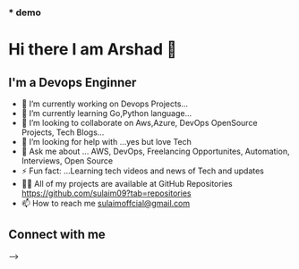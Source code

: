 ### * demo
   # Hi there I am Arshad 👋


<!--

-->

<!--
**sulaim09/sulaim09** is a ✨ _special_ ✨ repository because its `README.md` (this file) appears on your GitHub profile.

Here are some ideas to get you started:

-->


##  I'm a Devops Enginner 

- 🔭 I’m currently working on Devops Projects...
- 🌱 I’m currently learning Go,Python language...
- 👯 I’m looking to collaborate on Aws,Azure, DevOps OpenSource Projects, Tech Blogs...
- 🤔 I’m looking for help with ...yes but love Tech 
- 💬 Ask me about ... AWS, DevOps, Freelancing Opportunites, Automation, Interviews, Open Source
- ⚡ Fun fact: ...Learning tech videos and news of Tech and updates
- 👨‍💻 All of my projects are available at GitHub Repositories https://github.com/sulaim09?tab=repositories
- 📫 How to reach me sulaimoffcial@gmail.com
 

<!--
-->
## Connect with me

-->
